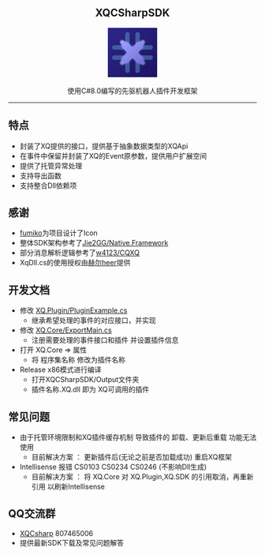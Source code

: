 <div align="center">
   
## XQCSharpSDK
   <img width="100" src="XQCsharpSDK.png" alt="icon">
   
使用C#8.0编写的先驱机器人插件开发框架

</div>
  
----
  
## 特点

* 封装了XQ提供的接口，提供基于抽象数据类型的XQApi
* 在事件中保留并封装了XQ的Event原参数，提供用户扩展空间
* 提供了托管异常处理
* 支持导出函数
* 支持整合Dll依赖项

## 感谢

* <a href="https://space.bilibili.com/13739660">fumiko</a>为项目设计了Icon
* 整体SDK架构参考了<a href="https://github.com/Jie2GG/Native.Framework">Jie2GG/Native.Framework</a>
* 部分消息解析逻辑参考了<a href="https://github.com/w4123/CQXQ">w4123/CQXQ</a>
* XqDll.cs的使用授权由<a href="https://gitee.com/heerkaisair">赫尔heer</a>提供

## 开发文档
+ 修改 <a href="https://github.com/littlenine12/XQCSharpSDK/blob/main/XQ.Plugin/PluginExample.cs">XQ.Plugin/PluginExample.cs</a> 
  + 继承希望处理的事件的对应接口，并实现
+ 修改 <a href="https://github.com/littlenine12/XQCSharpSDK/blob/main/XQ.Core/ExportMain.cs">XQ.Core/ExportMain.cs</a> 
  + 注册需要处理的事件接口和插件 并设置插件信息
+ 打开 XQ.Core => 属性
  + 将 程序集名称 修改为插件名称
+ Release x86模式进行编译
  + 打开XQCSharpSDK/Output文件夹
  + 插件名称.XQ.dll 即为 XQ可调用的插件

## 常见问题
+ 由于托管环境限制和XQ插件缓存机制 导致插件的 卸载、更新后重载 功能无法使用
  + 目前解决方案 ： 更新插件后(无论之前是否加载成功) 重启XQ框架
+ Intellisense 报错 CS0103 CS0234 CS0246 (不影响Dll生成)
  + 目前解决方案 ： 将 XQ.Core 对 XQ.Plugin,XQ.SDK 的引用取消，再重新引用 以刷新Intellisense

## QQ交流群
+ <a href="https://qm.qq.com/cgi-bin/qm/qr?k=54b0ppnJycfcKvLOJfNX-UDPLbOzp8EP&jump_from=webapi">XQCsharp</a>  807465006
+ 提供最新SDK下载及常见问题解答

